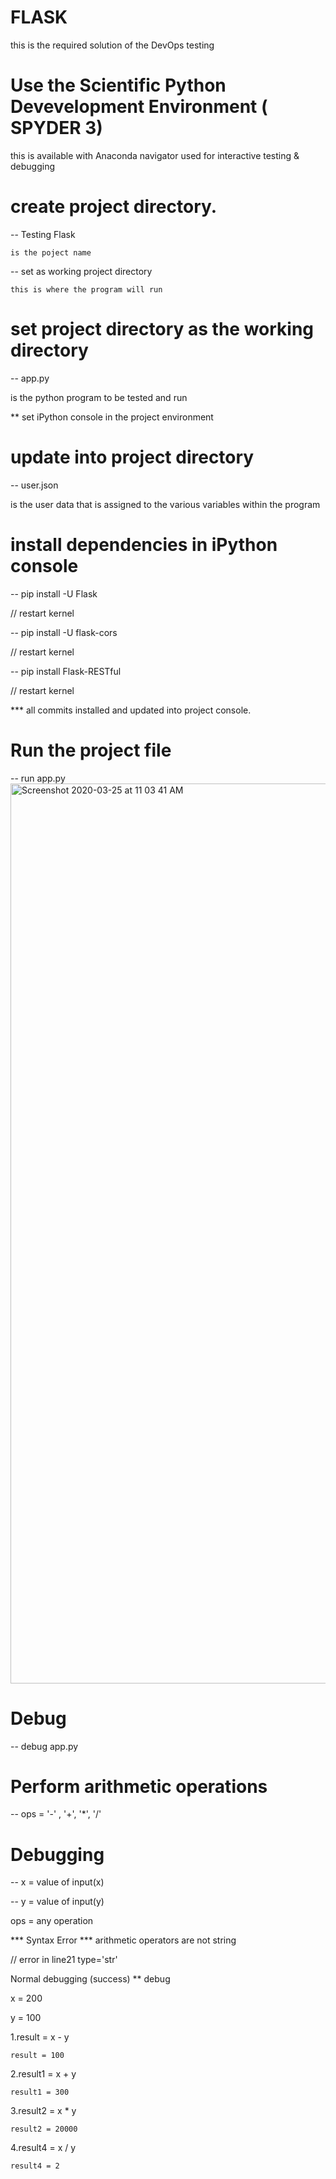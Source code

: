 # FLASK
  
  this is the required solution of the DevOps testing

# Use the Scientific Python Devevelopment Environment ( SPYDER 3)
  
  this is available with Anaconda navigator
  used for interactive testing & debugging

# create project directory.
 
 -- Testing Flask
    
    is the poject name
 
 -- set as working project directory
    
    this is where the program will run
    
# set project directory as the working directory 
-- app.py 
   
   is the python program to be tested and run
   
 ** set iPython console in the project environment

# update into project directory
-- user.json
   
   is the user data that is assigned to the various variables within the program

# install dependencies in iPython console
-- pip install -U Flask
  
  // restart kernel 

-- pip install -U flask-cors
  
  // restart kernel

-- pip install Flask-RESTful
  
  // restart kernel

*** all commits installed and updated into project console.

# Run the project file 
-- run app.py
<img width="1440" alt="Screenshot 2020-03-25 at 11 03 41 AM" src="https://user-images.githubusercontent.com/54563204/77506155-1c264100-6e8b-11ea-919b-f891cdc2afc8.png">



# Debug
-- debug app.py

# Perform arithmetic operations 
-- ops = '-' , '+', '*', '/'

# Debugging
-- x = value of input(x)

-- y = value of input(y)

ops = any operation

*** Syntax Error *** arithmetic operators are not string

// error in line21 type='str'


Normal debugging (success)
 ** debug 
 
  x = 200 
  
  y = 100
   
  1.result = x - y
    
    result = 100
  
  2.result1 = x + y
    
    result1 = 300
   
  3.result2 = x * y
    
    result2 = 20000
    
  4.result4 = x / y
    
    result4 = 2
    
    
